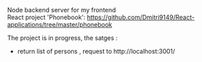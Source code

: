 Node backend server for my frontend  
React project 'Phonebook': https://github.com/Dmitri9149/React-applications/tree/master/phonebook

The project is in progress, the satges :

- return list of persons , request to http://localhost:3001/